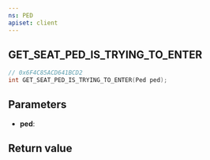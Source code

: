 ```yaml
---
ns: PED
apiset: client
---
```

## GET_SEAT_PED_IS_TRYING_TO_ENTER

```c
// 0x6F4C85ACD641BCD2
int GET_SEAT_PED_IS_TRYING_TO_ENTER(Ped ped);
```


## Parameters
* **ped**:

## Return value